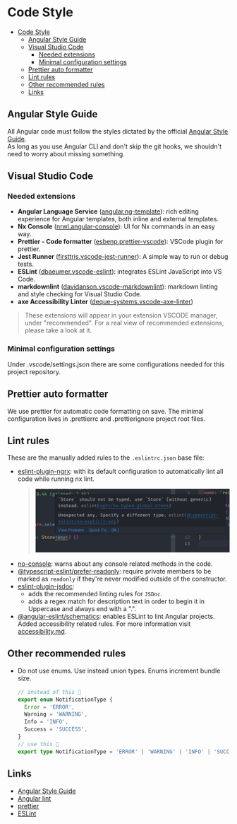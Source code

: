 # Code Style

- [Code Style](#code-style)
  - [Angular Style Guide](#angular-style-guide)
  - [Visual Studio Code](#visual-studio-code)
    - [Needed extensions](#needed-extensions)
    - [Minimal configuration settings](#minimal-configuration-settings)
  - [Prettier auto formatter](#prettier-auto-formatter)
  - [Lint rules](#lint-rules)
  - [Other recommended rules](#other-recommended-rules)
  - [Links](#links)

## Angular Style Guide

All Angular code must follow the styles dictated by the official [Angular Style Guide](https://angular.io/styleguide).  
As long as you use Angular CLI and don't skip the git hooks, we shouldn't need to worry about missing something.

## Visual Studio Code

### Needed extensions

- **Angular Language Service** ([angular.ng-template](https://marketplace.visualstudio.com/items?itemName=Angular.ng-template)):
rich editing experience for Angular templates, both inline and external templates.
- **Nx Console** ([nrwl.angular-console](https://marketplace.visualstudio.com/items?itemName=nrwl.angular-console)):
UI for Nx commands in an easy way.
- **Prettier - Code formatter** ([esbenp.prettier-vscode](https://marketplace.visualstudio.com/items?itemName=esbenp.prettier-vscode)):
VSCode plugin for prettier.
- **Jest Runner** ([firsttris.vscode-jest-runner](https://marketplace.visualstudio.com/items?itemName=firsttris.vscode-jest-runner)):
A simple way to run or debug tests.
- **ESLint** ([dbaeumer.vscode-eslint](https://marketplace.visualstudio.com/items?itemName=dbaeumer.vscode-eslint)):
integrates ESLint JavaScript into VS Code.
- **markdownlint** ([davidanson.vscode-markdownlint](https://marketplace.visualstudio.com/items?itemName=DavidAnson.vscode-markdownlint)):
markdown linting and style checking for Visual Studio Code.
- **axe Accessibility Linter** ([deque-systems.vscode-axe-linter](https://marketplace.visualstudio.com/items?itemName=deque-systems.vscode-axe-linter))

> These extensions will appear in your extension VSCODE manager, under "recommended". For a real view of recommended extensions, please take a look at it.

### Minimal configuration settings

Under .vscode/settings.json there are some configurations needed for this project repository.

## Prettier auto formatter

We use prettier for automatic code formatting on save. The minimal configuration lives in .prettierrc and .prettierignore project root files.

## Lint rules

These are the manually added rules to the `.eslintrc.json` base file:

- [eslint-plugin-ngrx](https://github.com/timdeschryver/eslint-plugin-ngrx): with its default configuration to automatically lint all code while running nx lint.
  >![eslint-plugin-ngrx](img/ngrx-linter.png)
- [no-console](https://eslint.org/docs/latest/rules/no-console): warns about any console related methods in the code.
- [@typescript-eslint/prefer-readonly](https://github.com/typescript-eslint/typescript-eslint/blob/main/packages/eslint-plugin/docs/rules/prefer-readonly.md):
  require private members to be marked as `readonly` if they're never modified outside of the constructor.
- [eslint-plugin-jsdoc](https://github.com/gajus/eslint-plugin-jsdoc):
  - adds the recommended linting rules for `JSDoc`.
  - adds a regex match for description text in order to begin it in Uppercase and always end with a ".".
- [@angular-eslint/schematics](https://github.com/angular-eslint/angular-eslint#readme): enables ESLint to lint Angular projects. Added accessibility related rules. For more information visit [accessibility.md](accessibility).

## Other recommended rules

- Do not use enums. Use instead union types. Enums increment bundle size.

  ```typescript
  // instead of this 🛑
  export enum NotificationType {
    Error = 'ERROR',
    Warning = 'WARNING',
    Info = 'INFO',
    Success = 'SUCCESS',
  }
  // use this 💚
  export type NotificationType = 'ERROR' | 'WARNING' | 'INFO' | 'SUCCESS';
  ```

## Links

- [Angular Style Guide](https://angular.io/guide/styleguide/)
- [Angular lint](https://angular.io/cli/lint)
- [prettier](https://prettier.io/)
- [ESLint](https://eslint.org/)
